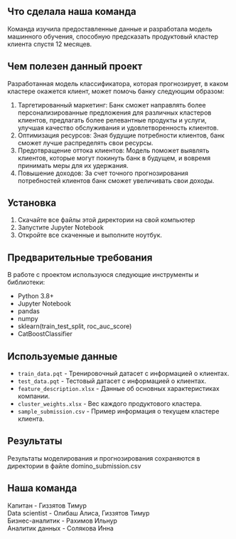 ## Что сделала наша команда

Команда изучила предоставленные данные и разработала модель машинного обучения, способную предсказать продуктовый кластер клиента спустя 12 месяцев.   
## Чем полезен данный проект  

Разработанная модель классификатора, которая прогнозирует, в каком кластере окажется клиент, может помочь банку следующим образом:   
1) Таргетированный маркетинг: Банк сможет направлять более персонализированные предложения для различных кластеров клиентов, предлагать более релевантные продукты и услуги, улучшая качество обслуживания и удовлетворенность клиентов.  
2) Оптимизация ресурсов: Зная будущие потребности клиентов, банк сможет лучше распределять свои ресурсы.  
3) Предотвращение оттока клиентов: Модель поможет выявлять клиентов, которые могут покинуть банк в будущем, и вовремя принимать меры для их удержания.  
4) Повышение доходов: За счет точного прогнозирования потребностей клиентов банк сможет увеличивать свои доходы.  
## Установка  

1. Скачайте все файлы этой директории на свой компьютер  
2. Запустите Jupyter Notebook  
3. Откройте все скаченные и выполните ноутбук.    
## Предварительные требования  
  
В работе с проектом используюся следующие инструменты и библиотеки:  
- Python 3.8+  
- Jupyter Notebook  
- pandas  
- numpy  
- sklearn(train_test_split, roc_auc_score)  
- CatBoostClassifier  
## Используемые данные  
  
- `train_data.pqt` - Тренировочный датасет с информацией о клиентах.  
- `test_data.pqt` - Тестовый датасет с информацией о клиентах.  
- `feature_description.xlsx` - Данные об основных характеристиках компании.  
- `cluster_weights.xlsx` - Вес каждого продуктового кластера.  
- `sample_submission.csv` - Пример информация о текущем кластере клиента.  
## Результаты  

Результаты моделирования и прогнозирования сохраняются в директории в файле domino_submission.csv  
## Наша команда  

Капитан - Гиззятов Тимур  
Data scientist - Олибаш Алиса, Гиззятов Тимур  
Бизнес-аналитик - Рахимов Ильнур  
Аналитик данных - Солякова Инна

